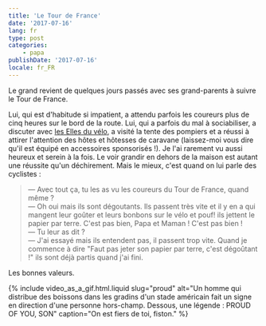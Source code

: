 ```yaml
---
title: 'Le Tour de France'
date: '2017-07-16'
lang: fr
type: post
categories:
    - papa
publishDate: '2017-07-16'
locale: fr_FR
---
```


Le grand revient de quelques jours passés avec ses grand-parents à suivre le Tour de France.

<!-- more -->

Lui, qui est d'habitude si impatient, a attendu parfois les coureurs plus de cinq heures sur le bord de la route. Lui, qui a parfois du mal à sociabiliser, a discuter avec [les Elles du vélo](https://www.youtube.com/watch?v=vrIZ_V0H83I&feature=youtu.be), a visité la tente des pompiers et a réussi à attirer l'attention des hôtes et hôtesses de caravane (laissez-moi vous dire qu'il est équipé en accessoires sponsorisés !). Je l'ai rarement vu aussi heureux et serein à la fois. Le voir grandir en dehors de la maison est autant une réussite qu'un déchirement. Mais le mieux, c'est quand on lui parle des cyclistes :

> — Avec tout ça, tu les as vu les coureurs du Tour de France, quand même ?  
> — Oh oui mais ils sont dégoutants. Ils passent très vite et il y en a qui mangent leur goûter et leurs bonbons sur le vélo et pouf! ils jettent le papier par terre. C'est pas bien, Papa et Maman ! C'est pas bien !  
> — Tu leur as dit ?  
> — J'ai essayé mais ils entendent pas, il passent trop vite. Quand je commence à dire "Faut pas jeter son papier par terre, c'est dégoûtant !" ils sont déjà partis quand j'ai fini.

Les bonnes valeurs.

{% include video_as_a_gif.html.liquid slug="proud" alt="Un homme qui distribue des boissons dans les gradins d'un stade américain fait un signe en direction d'une personne hors-champ. Dessous, une légende : PROUD OF YOU, SON" caption="On est fiers de toi, fiston." %}
